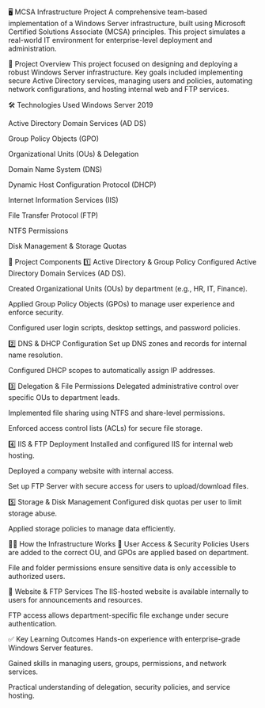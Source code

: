 🖥️ MCSA Infrastructure Project
A comprehensive team-based implementation of a Windows Server infrastructure, built using Microsoft Certified Solutions Associate (MCSA) principles. This project simulates a real-world IT environment for enterprise-level deployment and administration.

📌 Project Overview
This project focused on designing and deploying a robust Windows Server infrastructure. Key goals included implementing secure Active Directory services, managing users and policies, automating network configurations, and hosting internal web and FTP services.

🛠️ Technologies Used
Windows Server 2019

Active Directory Domain Services (AD DS)

Group Policy Objects (GPO)

Organizational Units (OUs) & Delegation

Domain Name System (DNS)

Dynamic Host Configuration Protocol (DHCP)

Internet Information Services (IIS)

File Transfer Protocol (FTP)

NTFS Permissions

Disk Management & Storage Quotas

🧩 Project Components
1️⃣ Active Directory & Group Policy
Configured Active Directory Domain Services (AD DS).

Created Organizational Units (OUs) by department (e.g., HR, IT, Finance).

Applied Group Policy Objects (GPOs) to manage user experience and enforce security.

Configured user login scripts, desktop settings, and password policies.

2️⃣ DNS & DHCP Configuration
Set up DNS zones and records for internal name resolution.

Configured DHCP scopes to automatically assign IP addresses.

3️⃣ Delegation & File Permissions
Delegated administrative control over specific OUs to department leads.

Implemented file sharing using NTFS and share-level permissions.

Enforced access control lists (ACLs) for secure file storage.

4️⃣ IIS & FTP Deployment
Installed and configured IIS for internal web hosting.

Deployed a company website with internal access.

Set up FTP Server with secure access for users to upload/download files.

5️⃣ Storage & Disk Management
Configured disk quotas per user to limit storage abuse.

Applied storage policies to manage data efficiently.

🧑‍💼 How the Infrastructure Works
🔹 User Access & Security Policies
Users are added to the correct OU, and GPOs are applied based on department.

File and folder permissions ensure sensitive data is only accessible to authorized users.

🔹 Website & FTP Services
The IIS-hosted website is available internally to users for announcements and resources.

FTP access allows department-specific file exchange under secure authentication.


✅ Key Learning Outcomes
Hands-on experience with enterprise-grade Windows Server features.

Gained skills in managing users, groups, permissions, and network services.

Practical understanding of delegation, security policies, and service hosting.
